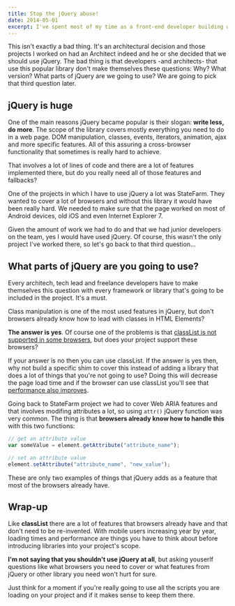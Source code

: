 ```yaml
---
title: Stop the jQuery abuse!
date: 2014-05-01
excerpt: I've spent most of my time as a front-end developer building web pages that reach people from all around the globe. Most of that time was when I was working at Globant. All of the sites I helped build there have one particular thing in common&#58; jQuery.
---
```


This isn't exactly a bad thing. It's an architectural decision and those projects I worked on had an Architect indeed and he or she decided that we should use jQuery. The bad thing is that developers -and architects- that use this popular library don't make themselves these questions: Why? What version? What parts of jQuery are we going to use? We are going to pick that third question later.

## jQuery is huge

One of the main reasons jQuery became popular is their slogan: **write less, do more**. The scope of the library covers mostly everything you need to do in a web page. DOM manipulation, classes, events, iterators, animation, ajax and more specific features. All of this assuring a cross-browser functionality that sometimes is really hard to achieve.

That involves a lot of lines of code and there are a lot of features implemented there, but do you really need all of those features and fallbacks?

One of the projects in which I have to use jQuery a lot was StateFarm. They wanted to cover a lot of browsers and without this library it would have been really hard. We needed to make sure that the page worked on most of Android devices, old iOS and even Internet Explorer 7.

Given the amount of work we had to do and that we had junior developers on the team, yes I would have used jQuery. Of course, this wasn't the only project I've worked there, so let's go back to that third question...

## What parts of jQuery are you going to use?

Every architech, tech lead and freelance developers have to make themselves this question with every framework or library that's going to be included in the project. It's a must.

Class manipulation is one of the most used features in jQuery, but don't browsers already know how to lead with classes in HTML Elements?

**The answer is yes**. Of course one of the problems is that [classList is not supported in some browsers](http://caniuse.com/classlist), but does your project support these browsers?

If your answer is no then you can use classList. If the answer is yes then, why not build a specific shim to cover this instead of adding a library that does a lot of things that you're not going to use? Doing this will decrease the page load time and if the browser can use classList you'll see that [performance also improves](http://jsperf.com/classlistvsjquery).

Going back to StateFarm project we had to cover Web ARIA features and that involves modifing attributes a lot, so using `attr()` jQuery function was very common. The thing is that **browsers already know how to handle this** with this two functions:

```js
// get an attribute value
var someValue = element.getAttribute("attribute_name");

// set an attribute value
element.setAttribute("attribute_name", "new_value");
```

These are only two examples of things that jQuery adds as a feature that most of the browsers already have.


## Wrap-up

Like **classList** there are a lot of features that browsers already have and that don't need to be re-invented. With mobile users increasing year by year, loading times and performance are things you have to think about before introducing libraries into your project's scope.

**I'm not saying that you shouldn't use jQuery at all**, but asking youserlf questions like what browsers you need to cover or what features from jQuery or other library you need won't hurt for sure.

Just think for a moment if you're really going to use all the scripts you are loading on your project and if it makes sense to keep them there.
